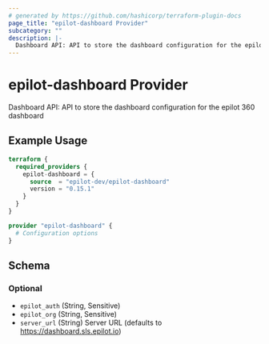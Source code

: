 ```yaml
---
# generated by https://github.com/hashicorp/terraform-plugin-docs
page_title: "epilot-dashboard Provider"
subcategory: ""
description: |-
  Dashboard API: API to store the dashboard configuration for the epilot 360 dashboard
---
```


# epilot-dashboard Provider

Dashboard API: API to store the dashboard configuration for the epilot 360 dashboard

## Example Usage

```terraform
terraform {
  required_providers {
    epilot-dashboard = {
      source  = "epilot-dev/epilot-dashboard"
      version = "0.15.1"
    }
  }
}

provider "epilot-dashboard" {
  # Configuration options
}
```

<!-- schema generated by tfplugindocs -->
## Schema

### Optional

- `epilot_auth` (String, Sensitive)
- `epilot_org` (String, Sensitive)
- `server_url` (String) Server URL (defaults to https://dashboard.sls.epilot.io)
